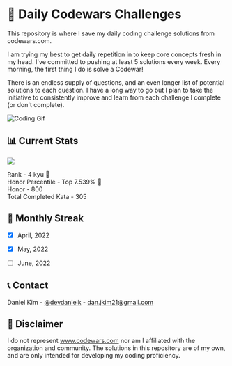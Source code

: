 # 🚀 Daily Codewars Challenges
This repository is where I save my daily coding challenge solutions from codewars.com. <br>

I am trying my best to get daily repetition in to keep core concepts fresh in my head. I've committed to pushing at least 5 solutions every week. Every morning, the first thing I do is solve a Codewar! <br>

There is an endless supply of questions, and an even longer list of potential solutions to each question. I have a long way to go but I plan to take the initiative to consistently improve and learn from each challenge I complete (or don't complete).<br>

<p align="center">

  ![Coding Gif](https://c.tenor.com/lIMtjiAYuT8AAAAd/breezy-hacker.gif)

</p>


## 📊 Current Stats
<p align="left">
  <a href="https://www.codewars.com/users/danjkim21" rel="nofollow"><img src="https://www.codewars.com/users/danjkim21/badges/large" style="max-width: 100%;"></a>
</p>  

Rank - 4 kyu 🎉 <br>
Honor Percentile - Top 7.539% 🎉 <br>
Honor - 800 <br>
Total Completed Kata - 305
<br>


## 📆 Monthly Streak

- [x] April, 2022
- [x] May, 2022
- [ ] June, 2022


## 📞 Contact
Daniel Kim - [@devdanielk](https://twitter.com/devdanielk) - dan.jkim21@gmail.com


## 📌 Disclaimer
I do not represent www.codewars.com nor am I affiliated with the organization and community. The solutions in this repository are of my own, and are only intended for developing my coding proficiency. 